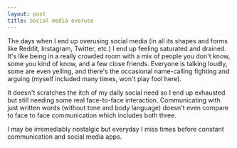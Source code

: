 ```yaml
---
layout: post
title: Social media overuse
---
```


The days when I end up overusing social media (in all its shapes and forms like Reddit, Instagram, Twitter, etc.) I end up feeling saturated and drained. It's like being in a really crowded room with a mix of people you don't know, some you kind of know, and a few close friends. Everyone is talking loudly, some are even yelling, and there's the occasional name-calling fighting and arguing (myself included many times, won't play fool here).

It doesn't scratches the itch of my daily social need so I end up exhausted but still needing some real face-to-face interaction. Communicating with just written words (without tone and body language) doesn't even compare to face to face communication which includes both three.

I may be irremediably nostalgic but everyday I miss times before constant communication and social media apps.
